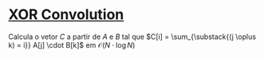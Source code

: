 # [XOR Convolution](xor_convolution.cpp)

Calcula o vetor $C$ a partir de $A$ e $B$ tal que $C[i] = \sum_{\substack{(j \oplus k) = i}} A[j] \cdot B[k]$ em $\mathcal{O}(N \cdot \log N)$
